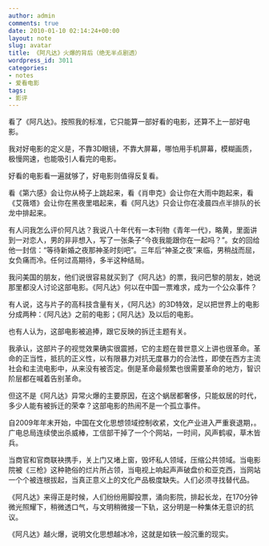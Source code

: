 ```yaml
---
author: admin
comments: true
date: 2010-01-10 02:14:24+00:00
layout: note
slug: avatar
title: 《阿凡达》火爆的背后（绝无半点剧透）
wordpress_id: 3011
categories:
- notes
- 爱看电影
tags:
- 影评
---
```


看了《阿凡达》。按照我的标准，它只能算一部好看的电影，还算不上一部好电影。

我对好电影的定义是，不靠3D眼镜，不靠大屏幕，哪怕用手机屏幕，模糊画质，极慢网速，也能吸引人看完的电影。

好看的电影看一遍就够了，好电影则值得反复看。

看《第六感》会让你从椅子上跳起来，看《肖申克》会让你在大雨中跑起来，看《艾薇塔》会让你在黑夜里唱起来，看《阿凡达》只会让你在凌晨四点半排队的长龙中排起来。

有人问我怎么评价阿凡达？我说八十年代有一本刊物《青年一代》，略黄，里面讲到一对恋人，男的非非想入，写了一张条子“今夜我能跟你在一起吗？”。女的回给他一封信：“等待新婚之夜那神圣时刻吧”。三年后“神圣之夜”来临，男稍战而屈，女负痛而冷。任何过高期待，多半这种结局。

我问美国的朋友，他们说很容易就买到了《阿凡达》的票，我问巴黎的朋友，她说那里都没人讨论这部电影。《阿凡达》何以在中国一票难求，成为一个公众事件？

有人说，这与片子的高科技含量有关，《阿凡达》的3D特效，足以把世界上的电影分成两种：《阿凡达》之前的电影；《阿凡达》及以后的电影。

也有人认为，这部电影被追捧，跟它反映的拆迁主题有关。

我承认，这部片子的视觉效果确实很震撼，它的主题在普世意义上讲也很革命。革命的正当性，抵抗的正义性，以有限暴力对抗无度暴力的合法性，即使在西方主流社会和主流电影中，从来没有被否定。倒是革命最频繁也很需要革命的地方，智识阶层都在喊着告别革命。  

但这不是《阿凡达》异常火爆的主要原因，在这个蜗居都奢侈，只能蚁居的时代，多少人能有被拆迁的荣幸？这部电影的热闹不是一个孤立事件。

自2009年年末开始，中国在文化思想领域控制收紧，文化产业进入严重衰退期，。广电总局连续使出杀威棒，工信部干掉了一个个网站，一时间，风声鹤唳，草木皆兵。

当商官和官商联袂携手，关上门又堵上窗，毁坏私人领域，压缩公共领域。当电影院被《三枪》这种艳俗的烂片所占领，当电视上响起声声破盘价和亚克西，当网站一个个被连根拔起，当真正意义上的文化产品极度缺失。人们必须寻找替代品。

《阿凡达》来得正是时候，人们纷纷用脚投票，涌向影院，排起长龙，在170分钟微光照耀下，稍微透口气，与文明稍微接一下轨，这分明是一种集体无意识的抗议。

《阿凡达》越火爆，说明文化思想越冰冷，这就是如铁一般沉重的现实。
